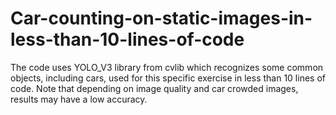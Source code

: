 # Car-counting-on-static-images-in-less-than-10-lines-of-code
The code uses YOLO_V3 library from cvlib which recognizes some common objects, including cars, used for this specific exercise in less than 10 lines of code.  Note that depending on image quality and car crowded images, results may have a low accuracy.
